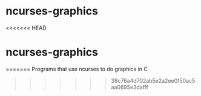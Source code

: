 # ncurses-graphics
<<<<<<< HEAD
# ncurses-graphics
=======
Programs that use ncurses to do graphics in C
>>>>>>> 38c76a4d702ab5e2a2ee0f50ac5aa0695e3dafff
